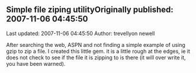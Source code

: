 ## Simple file ziping utilityOriginally published: 2007-11-06 04:45:50 
Last updated: 2007-11-06 04:45:50 
Author: trevellyon newell 
 
After searching the web, ASPN and not finding a simple example of using gzip to zip a file. I created this little gem. it is a little rough at the edges, ie it does not check to see if the file it is zipping to is there (it will over write it, you have been warned).